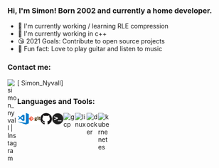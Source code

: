 ### Hi, I'm Simon! Born 2002 and currently a home developer.

-  🔭  I'm currently working / learning RLE compression
-  🌱  I'm currently working in c++
-  😘  2021 Goals: Contribute to open source projects
-  🥔  Fun fact: Love to play guitar and listen to music



### Contact me:
[<img align="left" alt="simon_nyvall | Instagram" width="22px" src="https://cdn.jsdelivr.net/npm/simple-icons@v3/icons/instagram.svg" /> Simon_Nyvall]

### Languages and Tools:
<img align="left" alt="Visual Studio Code" width="26px" src="https://raw.githubusercontent.com/github/explore/80688e429a7d4ef2fca1e82350fe8e3517d3494d/topics/visual-studio-code/visual-studio-code.png" />
<img align="left" alt="Git" width="26px" src="https://raw.githubusercontent.com/github/explore/80688e429a7d4ef2fca1e82350fe8e3517d3494d/topics/git/git.png"/>
<img align="left" alt="GitHub" width="26px" src="https://raw.githubusercontent.com/github/explore/78df643247d429f6cc873026c0622819ad797942/topics/github/github.png"/>
<img align="left" alt="Terminal" width="26px" src="https://raw.githubusercontent.com/github/explore/80688e429a7d4ef2fca1e82350fe8e3517d3494d/topics/terminal/terminal.png" />
<img align="left" alt="gcp" width="26px" src="https://www.gend.co/hs-fs/hubfs/gcp-logo-cloud.png?width=730&name=gcp-logo-cloud.png" />
<img align="left" alt="linux" width="26px" src="https://i.pinimg.com/originals/c7/b8/11/c7b8113247fecd83bd9b5ed5bd3f34d5.png" />
<img align="left" alt="docker" width="26px" src="https://ccie.tv/content/images/2019/08/docker-11.svg" />
<img align="left" alt="kubernenetes" width="26px" src="https://upload.wikimedia.org/wikipedia/commons/thumb/3/39/Kubernetes_logo_without_workmark.svg/2109px-Kubernetes_logo_without_workmark.svg.png" />
